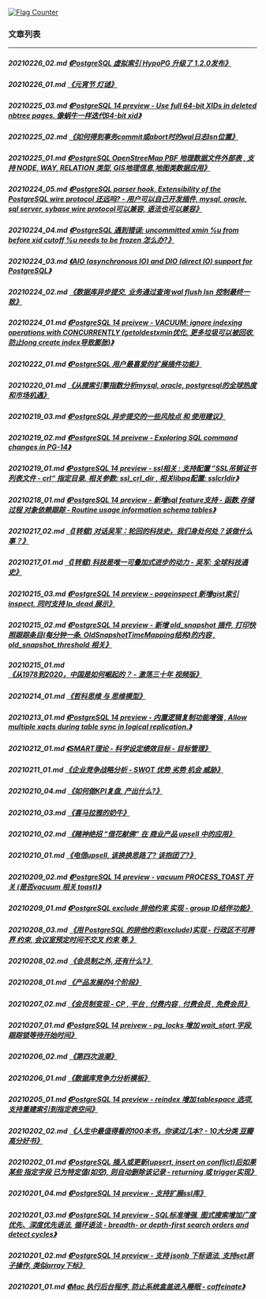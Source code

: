 <a rel="nofollow" href="http://info.flagcounter.com/h9V1"  ><img src="http://s03.flagcounter.com/count/h9V1/bg_FFFFFF/txt_000000/border_CCCCCC/columns_2/maxflags_12/viewers_0/labels_0/pageviews_0/flags_0/"  alt="Flag Counter"  border="0"  ></a>  
  
### 文章列表  
----  
##### 20210226_02.md   [《PostgreSQL 虚拟索引 HypoPG 升级了 1.2.0发布》](20210226_02.md)  
##### 20210226_01.md   [《元宵节 灯谜》](20210226_01.md)  
##### 20210225_03.md   [《PostgreSQL 14 preview - Use full 64-bit XIDs in deleted nbtree pages. 像蜗牛一样迭代64-bit xid》](20210225_03.md)  
##### 20210225_02.md   [《如何得到事务commit或abort时的wal日志lsn位置》](20210225_02.md)  
##### 20210225_01.md   [《PostgreSQL OpenStreeMap PBF 地理数据文件外部表 , 支持 NODE, WAY, RELATION 类型, GIS地理信息,地图类数据应用》](20210225_01.md)  
##### 20210224_05.md   [《PostgreSQL parser hook, Extensibility of the PostgreSQL wire protocol 还远吗? - 用户可以自己开发插件, mysql, oracle, sql server, sybase wire protocol可以兼容, 语法也可以兼容》](20210224_05.md)  
##### 20210224_04.md   [《PostgreSQL 遇到错误: uncommitted xmin %u from before xid cutoff %u needs to be frozen 怎么办?》](20210224_04.md)  
##### 20210224_03.md   [《AIO (asynchronous IO) and DIO (direct IO) support for PostgreSQL》](20210224_03.md)  
##### 20210224_02.md   [《数据库异步提交, 业务通过查询 wal flush lsn 控制最终一致》](20210224_02.md)  
##### 20210224_01.md   [《PostgreSQL 14 preivew - VACUUM: ignore indexing operations with CONCURRENTLY  (getoldestxmin优化, 更多垃圾可以被回收, 防止long create index导致膨胀)》](20210224_01.md)  
##### 20210222_01.md   [《PostgreSQL 用户最喜爱的扩展插件功能》](20210222_01.md)  
##### 20210220_01.md   [《从搜索引擎指数分析mysql, oracle, postgresql的全球热度和市场机遇》](20210220_01.md)  
##### 20210219_03.md   [《PostgreSQL 异步提交的一些风险点 和 使用建议》](20210219_03.md)  
##### 20210219_02.md   [《PostgreSQL 14 preivew - Exploring SQL command changes in PG-14》](20210219_02.md)  
##### 20210219_01.md   [《PostgreSQL 14 preview - ssl相关 : 支持配置 ”SSL吊销证书列表文件 - crl“ 指定目录. 相关参数: ssl_crl_dir , 相关libpq配置: sslcrldir》](20210219_01.md)  
##### 20210218_01.md   [《PostgreSQL 14 preview - 新增sql feature支持 - 函数,存储过程 对象依赖跟踪 - Routine usage information schema tables》](20210218_01.md)  
##### 20210217_02.md   [《[转载] 对话吴军：轮回的科技史，我们身处何处？该做什么事？》](20210217_02.md)  
##### 20210217_01.md   [《[转载] 科技是唯一可叠加式进步的动力 - 吴军: 全球科技通史》](20210217_01.md)  
##### 20210215_03.md   [《PostgreSQL 14 preview - pageinspect 新增gist索引inspect, 同时支持 lp_dead 展示》](20210215_03.md)  
##### 20210215_02.md   [《PostgreSQL 14 preview - 新增 old_snapshot 插件, 打印快照跟踪条目(每分钟一条, OldSnapshotTimeMapping结构)的内容 , old_snapshot_threshold 相关》](20210215_02.md)  
##### 20210215_01.md   [《从1978到2020，中国是如何崛起的？ - 激荡三十年 视频版》](20210215_01.md)  
##### 20210214_01.md   [《哲科思维 与 思维模型》](20210214_01.md)  
##### 20210213_01.md   [《PostgreSQL 14 preview - 内置逻辑复制功能增强 , Allow multiple xacts during table sync in logical replication.》](20210213_01.md)  
##### 20210212_01.md   [《SMART理论 - 科学设定绩效目标 - 目标管理》](20210212_01.md)  
##### 20210211_01.md   [《企业竞争战略分析 - SWOT 优势 劣势 机会 威胁》](20210211_01.md)  
##### 20210210_04.md   [《如何做KPI复盘, 产出什么?》](20210210_04.md)  
##### 20210210_03.md   [《喜马拉雅的奶牛》](20210210_03.md)  
##### 20210210_02.md   [《赌神绝招 “借花献佛” 在 商业产品 upsell 中的应用》](20210210_02.md)  
##### 20210210_01.md   [《电信upsell, 该换换思路了? 该抱团了?》](20210210_01.md)  
##### 20210209_02.md   [《PostgreSQL 14 preview - vacuum PROCESS_TOAST 开关 (是否vacuum 相关 toast)》](20210209_02.md)  
##### 20210209_01.md   [《PostgreSQL exclude 排他约束 实现 - group ID结伴功能》](20210209_01.md)  
##### 20210208_03.md   [《用 PostgreSQL 的排他约束(exclude)实现 - 行政区不可跨界 约束, 会议室预定时间不交叉 约束 等.》](20210208_03.md)  
##### 20210208_02.md   [《会员制之外, 还有什么?》](20210208_02.md)  
##### 20210208_01.md   [《产品发展的4个阶段》](20210208_01.md)  
##### 20210207_02.md   [《会员制变现 - CP , 平台 , 付费内容 , 付费会员 , 免费会员》](20210207_02.md)  
##### 20210207_01.md   [《PostgreSQL 14 preivew - pg_locks 增加 wait_start 字段, 跟踪锁等待开始时间》](20210207_01.md)  
##### 20210206_02.md   [《第四次浪潮》](20210206_02.md)  
##### 20210206_01.md   [《数据库竞争力分析模板》](20210206_01.md)  
##### 20210205_01.md   [《PostgreSQL 14 preview - reindex 增加 tablespace 选项, 支持重建索引到指定表空间》](20210205_01.md)  
##### 20210202_02.md   [《人生中最值得看的100本书，你读过几本? - 10大分类 豆瓣高分好书》](20210202_02.md)  
##### 20210202_01.md   [《PostgreSQL 插入或更新(upsert, insert on conflict)后如果某些 指定字段 已为特定值(如空), 则自动删除该记录 - returning 或 trigger实现》](20210202_01.md)  
##### 20210201_04.md   [《PostgreSQL 14 preview - 支持扩展ssl库》](20210201_04.md)  
##### 20210201_03.md   [《PostgreSQL 14 preview - SQL标准增强, 图式搜索增加广度优先、深度优先语法, 循环语法 - breadth- or depth-first search orders and detect cycles》](20210201_03.md)  
##### 20210201_02.md   [《PostgreSQL 14 preview - 支持 jsonb 下标语法, 支持set原子操作, 类似array下标》](20210201_02.md)  
##### 20210201_01.md   [《Mac 执行后台程序, 防止系统盒盖进入睡眠 - caffeinate》](20210201_01.md)  
